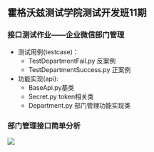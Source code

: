 ## 霍格沃兹测试学院测试开发班11期
### 接口测试作业——企业微信部门管理
- 测试用例(testcase)：
  - TestDepartmentFail.py 反案例
  - TestDepartmentSuccess.py 正案例
- 功能实现(api):
  - BaseApi.py基类
  - Secret.py token相关类
  - Department.py 部门管理功能实现类
### 部门管理接口简单分析
![](https://s1.ax1x.com/2020/04/15/JC6Dmj.png)
